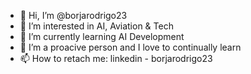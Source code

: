 - 👋 Hi, I’m @borjarodrigo23
- 👀 I’m interested in AI, Aviation & Tech
- 🌱 I’m currently learning AI Development
- 💞️ I’m a proacive person and I love to continually learn
- 📫 How to retach me: linkedin - borjarodrigo23 

<!---
borjarodrigo23/borjarodrigo23 is a ✨ special ✨ repository because its `README.md` (this file) appears on your GitHub profile.
You can click the Preview link to take a look at your changes.
--->
